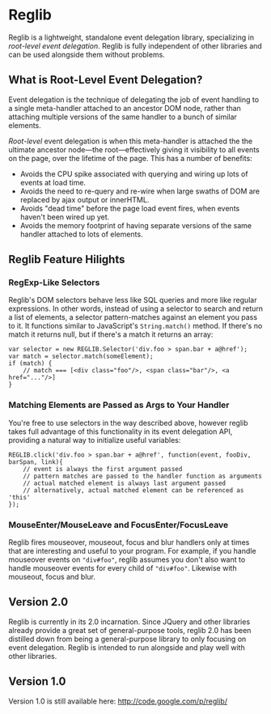 # Reglib

Reglib is a lightweight, standalone event delegation library, specializing in
*root-level event delegation*. Reglib is fully independent of other libraries
and can be used alongside them without problems.

## What is Root-Level Event Delegation?

Event delegation is the technique of delegating the job of event handling to a
single meta-handler attached to an ancestor DOM node, rather than attaching
multiple versions of the same handler to a bunch of similar elements.

*Root-level* event delegation is when this meta-handler is attached the the
ultimate ancestor node—the root—effectively giving it visibility to all events
on the page, over the lifetime of the page. This has a number of benefits:

 * Avoids the CPU spike associated with querying and wiring up lots of events at load time.
 * Avoids the need to re-query and re-wire when large swaths of DOM are replaced by ajax output or innerHTML.
 * Avoids "dead time" before the page load event fires, when events haven't been wired up yet.
 * Avoids the memory footprint of having separate versions of the same handler attached to lots of elements.

## Reglib Feature Hilights

### RegExp-Like Selectors

Reglib's DOM selectors behave less like SQL queries and more like regular
expressions. In other words, instead of using a selector to search and return a
list of elements, a selector pattern-matches against an element you pass to it.
It functions similar to JavaScript's <code>String.match()</code> method. If
there's no match it returns null, but if there's a match it returns an array:

    var selector = new REGLIB.Selector('div.foo > span.bar + a@href');
    var match = selector.match(someElement);
    if (match) {
        // match === [<div class="foo"/>, <span class="bar"/>, <a href="..."/>]
    }

### Matching Elements are Passed as Args to Your Handler

You're free to use selectors in the way described above, however reglib takes
full advantage of this functionality in its event delegation API, providing a
natural way to initialize useful variables:

    REGLIB.click('div.foo > span.bar + a@href', function(event, fooDiv, barSpan, link){
        // event is always the first argument passed
        // pattern matches are passed to the handler function as arguments
        // actual matched element is always last argument passed
        // alternatively, actual matched element can be referenced as 'this'
    });

### MouseEnter/MouseLeave and FocusEnter/FocusLeave

Reglib fires mouseover, mouseout, focus and blur handlers only at times that are
interesting and useful to your program. For example, if you handle mouseover
events on <code>"div#foo"</code>, reglib assumes you don't also want to handle
mouseover events for every child of <code>"div#foo"</code>. Likewise with
mouseout, focus and blur.

## Version 2.0

Reglib is currently in its 2.0 incarnation. Since JQuery and other libraries
already provide a great set of general-purpose tools, reglib 2.0 has been
distilled down from being a general-purpose library to only focusing on event
delegation. Reglib is intended to run alongside and play well with other
libraries.

## Version 1.0

Version 1.0 is still available here: http://code.google.com/p/reglib/

